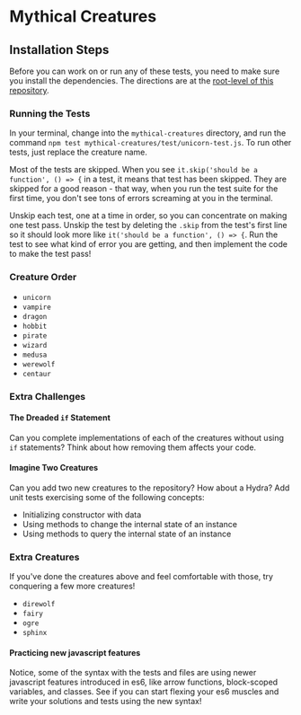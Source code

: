 # Mythical Creatures

## Installation Steps

Before you can work on or run any of these tests, you need to make sure you install the dependencies. The directions are at the [root-level of this repository]().

### Running the Tests

In your terminal, change into the `mythical-creatures` directory, and run the command `npm test mythical-creatures/test/unicorn-test.js`. To run other tests, just replace the creature name.

Most of the tests are skipped. When you see `it.skip('should be a function', () => {` in a test, it means that test has been skipped. They are skipped for a good reason - that way, when you run the test suite for the first time, you don't see tons of errors screaming at you in the terminal.

Unskip each test, one at a time in order, so you can concentrate on making one test pass. Unskip the test by deleting the `.skip` from the test's first line so it should look more like `it('should be a function', () => {`. Run the test to see what kind of error you are getting, and then implement the code to make the test pass!

### Creature Order

* `unicorn`
* `vampire`
* `dragon`
* `hobbit`
* `pirate`
* `wizard`
* `medusa`
* `werewolf`
* `centaur`

### Extra Challenges

#### The Dreaded `if` Statement

Can you complete implementations of each of the creatures without using `if`
statements? Think about how removing them affects your code.

#### Imagine Two Creatures

Can you add two new creatures to the repository? How about a Hydra? Add unit
tests exercising some of the following concepts:

* Initializing constructor with data
* Using methods to change the internal state of an instance
* Using methods to query the internal state of an instance

### Extra Creatures
If you've done the creatures above and feel comfortable with those, try conquering a few more creatures!

* `direwolf`
* `fairy`
* `ogre`
* `sphinx`

#### Practicing new javascript features

Notice, some of the syntax with the tests and files are using newer javascript features introduced in es6, like arrow functions, block-scoped variables, and classes.  See if you can start flexing your es6 muscles and write your solutions and tests using the new syntax!  


